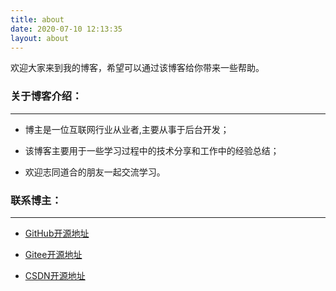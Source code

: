 ```yaml
---
title: about
date: 2020-07-10 12:13:35
layout: about
---
```


欢迎大家来到我的博客，希望可以通过该博客给你带来一些帮助。

### 关于博客介绍：

---

- 博主是一位互联网行业从业者,主要从事于后台开发；

- 该博客主要用于一些学习过程中的技术分享和工作中的经验总结；

- 欢迎志同道合的朋友一起交流学习。

### 联系博主：

---

- [GitHub开源地址](https://github.com/FocusProgram/) 

- [Gitee开源地址](https://gitee.com/FocusProgram/) 

- [CSDN开源地址](https://blog.csdn.net/qq_41112063) 

